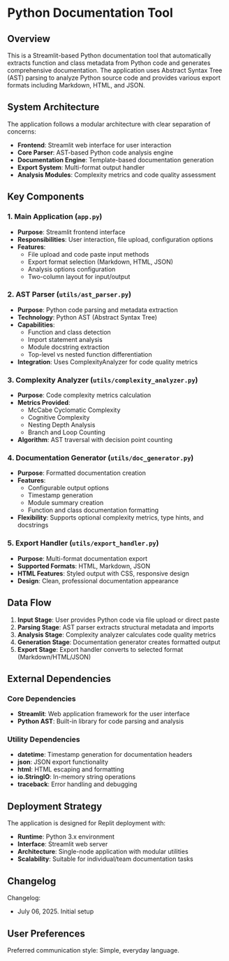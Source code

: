 # Python Documentation Tool

## Overview

This is a Streamlit-based Python documentation tool that automatically extracts function and class metadata from Python code and generates comprehensive documentation. The application uses Abstract Syntax Tree (AST) parsing to analyze Python source code and provides various export formats including Markdown, HTML, and JSON.

## System Architecture

The application follows a modular architecture with clear separation of concerns:

- **Frontend**: Streamlit web interface for user interaction
- **Core Parser**: AST-based Python code analysis engine
- **Documentation Engine**: Template-based documentation generation
- **Export System**: Multi-format output handler
- **Analysis Modules**: Complexity metrics and code quality assessment

## Key Components

### 1. Main Application (`app.py`)
- **Purpose**: Streamlit frontend interface
- **Responsibilities**: User interaction, file upload, configuration options
- **Features**: 
  - File upload and code paste input methods
  - Export format selection (Markdown, HTML, JSON)
  - Analysis options configuration
  - Two-column layout for input/output

### 2. AST Parser (`utils/ast_parser.py`)
- **Purpose**: Python code parsing and metadata extraction
- **Technology**: Python AST (Abstract Syntax Tree)
- **Capabilities**:
  - Function and class detection
  - Import statement analysis
  - Module docstring extraction
  - Top-level vs nested function differentiation
- **Integration**: Uses ComplexityAnalyzer for code quality metrics

### 3. Complexity Analyzer (`utils/complexity_analyzer.py`)
- **Purpose**: Code complexity metrics calculation
- **Metrics Provided**:
  - McCabe Cyclomatic Complexity
  - Cognitive Complexity
  - Nesting Depth Analysis
  - Branch and Loop Counting
- **Algorithm**: AST traversal with decision point counting

### 4. Documentation Generator (`utils/doc_generator.py`)
- **Purpose**: Formatted documentation creation
- **Features**:
  - Configurable output options
  - Timestamp generation
  - Module summary creation
  - Function and class documentation formatting
- **Flexibility**: Supports optional complexity metrics, type hints, and docstrings

### 5. Export Handler (`utils/export_handler.py`)
- **Purpose**: Multi-format documentation export
- **Supported Formats**: HTML, Markdown, JSON
- **HTML Features**: Styled output with CSS, responsive design
- **Design**: Clean, professional documentation appearance

## Data Flow

1. **Input Stage**: User provides Python code via file upload or direct paste
2. **Parsing Stage**: AST parser extracts structural metadata and imports
3. **Analysis Stage**: Complexity analyzer calculates code quality metrics
4. **Generation Stage**: Documentation generator creates formatted output
5. **Export Stage**: Export handler converts to selected format (Markdown/HTML/JSON)

## External Dependencies

### Core Dependencies
- **Streamlit**: Web application framework for the user interface
- **Python AST**: Built-in library for code parsing and analysis

### Utility Dependencies
- **datetime**: Timestamp generation for documentation headers
- **json**: JSON export functionality
- **html**: HTML escaping and formatting
- **io.StringIO**: In-memory string operations
- **traceback**: Error handling and debugging

## Deployment Strategy

The application is designed for Replit deployment with:
- **Runtime**: Python 3.x environment
- **Interface**: Streamlit web server
- **Architecture**: Single-node application with modular utilities
- **Scalability**: Suitable for individual/team documentation tasks

## Changelog

Changelog:
- July 06, 2025. Initial setup

## User Preferences

Preferred communication style: Simple, everyday language.